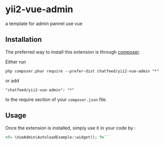 yii2-vue-admin
==============
a template for admin pannel use vue

Installation
------------

The preferred way to install this extension is through [composer](http://getcomposer.org/download/).

Either run

```
php composer.phar require --prefer-dist chatfeed/yii2-vue-admin "*"
```

or add

```
"chatfeed/yii2-vue-admin": "*"
```

to the require section of your `composer.json` file.


Usage
-----

Once the extension is installed, simply use it in your code by  :

```php
<?= \VueAdmin\AutoloadExample::widget(); ?>```
